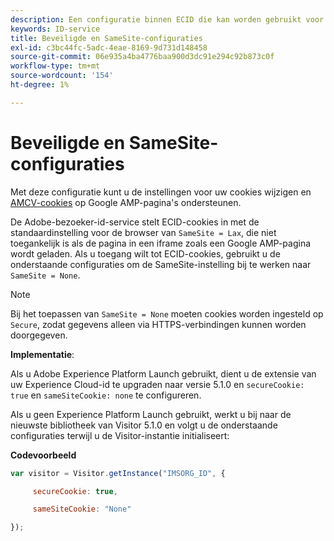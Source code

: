 ```yaml
---
description: Een configuratie binnen ECID die kan worden gebruikt voor de ondersteuning van AMCV-cookies op Google AMP-pagina's.
keywords: ID-service
title: Beveiligde en SameSite-configuraties
exl-id: c3bc44fc-5adc-4eae-8169-9d731d148458
source-git-commit: 06e935a4ba4776baa900d3dc91e294c92b873c0f
workflow-type: tm+mt
source-wordcount: '154'
ht-degree: 1%

---
```


# Beveiligde en SameSite-configuraties

Met deze configuratie kunt u de instellingen voor uw cookies wijzigen en [AMCV-cookies](../../introduction/cookies.md) op Google AMP-pagina&#39;s ondersteunen.

De Adobe-bezoeker-id-service stelt ECID-cookies in met de standaardinstelling voor de browser van `SameSite = Lax`, die niet toegankelijk is als de pagina in een iframe zoals een Google AMP-pagina wordt geladen. Als u toegang wilt tot ECID-cookies, gebruikt u de onderstaande configuraties om de SameSite-instelling bij te werken naar `SameSite = None`.

>[!NOTE]
>
>Bij het toepassen van `SameSite = None` moeten cookies worden ingesteld op `Secure`, zodat gegevens alleen via HTTPS-verbindingen kunnen worden doorgegeven.

**Implementatie**:

Als u Adobe Experience Platform Launch gebruikt, dient u de extensie van uw Experience Cloud-id te upgraden naar versie 5.1.0 en `secureCookie: true` en `sameSiteCookie: none` te configureren.

Als u geen Experience Platform Launch gebruikt, werkt u bij naar de nieuwste bibliotheek van Visitor 5.1.0 en volgt u de onderstaande configuraties terwijl u de Visitor-instantie initialiseert:

**Codevoorbeeld**

```js
var visitor = Visitor.getInstance("IMSORG_ID", {

     secureCookie: true,

     sameSiteCookie: "None"

});
```
